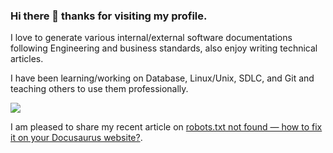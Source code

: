 ### Hi there 👋 thanks for visiting my profile.

I love to generate various internal/external software documentations following Engineering and business standards, also enjoy writing technical articles.

I have been learning/working on Database, Linux/Unix, SDLC, and Git and teaching others to use them professionally. 

<p>
<a href="https://github.com/divyabhushan"><img src="https://hits.seeyoufarm.com/api/count/incr/badge.svg?url=https%3A%2F%2Fgithub.com%2Fdivyabhushan&count_bg=%2379C83D&title_bg=%23555555&icon=&icon_color=%23E7E7E7&title=visitors&edge_flat=false"/></a>
</p>

I am pleased to share my recent article on [robots.txt not found — how to fix it on your Docusaurus website?](https://divya-bhushan.medium.com/where-to-place-the-robots-txt-file-in-your-docusaurus-website-45d18e40e285).
<!--
**divyabhushan/divyabhushan** is a ✨ _special_ ✨ repository because its `README.md` (this file) appears on your GitHub profile.

Here are some ideas to get you started:

- 🔭 I’m currently working on ...
- 🌱 I’m currently learning ...
- 👯 I’m looking to collaborate on ...
- 🤔 I’m looking for help with ...
- 💬 Ask me about ...
- 📫 How to reach me: ...
- 😄 Pronouns: ...
- ⚡ Fun fact: ...
-->

